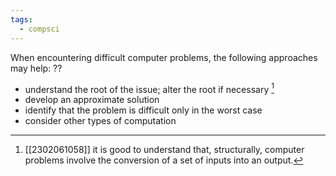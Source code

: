 ```yaml
---
tags:
  - compsci
---
```

When encountering difficult computer problems, the following approaches may help:
??
- understand the root of the issue; alter the root if necessary [^1]
- develop an approximate solution
- identify that the problem is difficult only in the worst case
- consider other types of computation <!--SR:!2023-10-08,3,250-->

[^1]: [[2302061058]] it is good to understand that, structurally, computer problems involve the conversion of a set of inputs into an output.